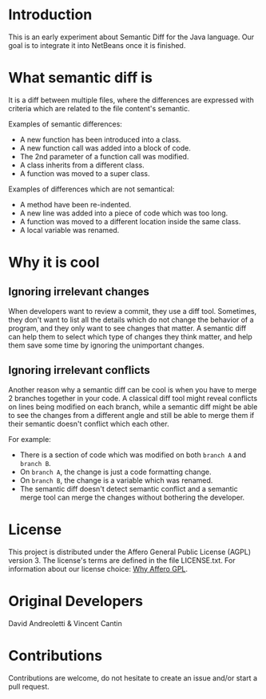 # Introduction

This is an early experiment about Semantic Diff for the Java language.
Our goal is to integrate it into NetBeans once it is finished.

# What semantic diff is

It is a diff between multiple files, where the differences are expressed with criteria
which are related to the file content's semantic.

Examples of semantic differences:

- A new function has been introduced into a class.
- A new function call was added into a block of code.
- The 2nd parameter of a function call was modified.
- A class inherits from a different class.
- A function was moved to a super class.

Examples of differences which are not semantical:

- A method have been re-indented.
- A new line was added into a piece of code which was too long.
- A function was moved to a different location inside the same class.
- A local variable was renamed.

# Why it is cool

## Ignoring irrelevant changes

When developers want to review a commit, they use a diff tool.
Sometimes, they don't want to list all the details which do not change the
behavior of a program, and they only want to see changes that matter.
A semantic diff can help them to select which type of changes they think matter,
and help them save some time by ignoring the unimportant changes.

## Ignoring irrelevant **conflicts**

Another reason why a semantic diff can be cool is when you have to merge 2 branches
together in your code. A classical diff tool might reveal conflicts on lines
being modified on each branch, while a semantic diff might be able to see the changes
from a different angle and still be able to merge them if their semantic doesn't
conflict which each other.

For example:

- There is a section of code which was modified on both `branch A` and `branch B`.
- On `branch A`, the change is just a code formatting change.
- On `branch B`, the change is a variable which was renamed.
- The semantic diff doesn't detect semantic conflict and a semantic merge tool
  can merge the changes without bothering the developer.

# License

This project is distributed under the Affero General Public License (AGPL) version 3.
The license's terms are defined in the file LICENSE.txt.
For information about our license choice: [Why Affero GPL](http://www.gnu.org/licenses/why-affero-gpl.html).

# Original Developers

David Andreoletti & Vincent Cantin

# Contributions

Contributions are welcome, do not hesitate to create an issue and/or start a pull request.

